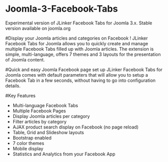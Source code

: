 # Joomla-3-Facebook-Tabs
Experimental version of JLinker Facebook Tabs for Joomla 3.x. Stable version available on joomla.org

#Display your Joomla articles and categories on Facebook !
JLinker Facebook Tabs for Joomla allows you to quickly create and manage multiple Facebook Tabs filled up with Joomla articles. The extension is simple, multi-language, offers 7 themes and 3 layouts for the presentation of Joomla content.

#Quick and easy Joomla Facebook page set up
JLinker Facebook Tabs for Joomla comes with default parameters that will allow you to setup a Facebook Tab in a few seconds, without having to go into configuration details.

#Key Features
- Multi-language Facebook Tabs
- Multiple Facebook Pages
- Display Joomla articles per category
- Filter articles by category
- AJAX product search display on Facebook (no page reload)
- Table, Grid and Slideshow layouts
- Bootstrap enabled
- 7 color themes
- Mobile display
- Statistics and Analytics from your Facebook App
